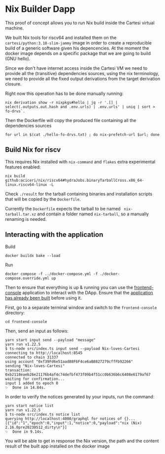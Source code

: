 # Nix Builder Dapp

This proof of concept allows you to run Nix build inside the Cartesi virtual machine.

We built Nix tools for riscv64 and installed them on the `cartesi/python:3.10-slim-jammy` image in order to create a reproducible build of a generic software given his depencencies. At the moment the docker image depends on a specific package that we are going to build (GNU hello).

Since we don't have internet access inside the Cartesi VM we need to provide all the (transitive) dependencies sources, using the nix terminology, we need to provide all the fixed output derivations from the target derivation closure.

Right now this operation has to be done manually running:

```shell
nix derivation show -r nixpkgs#hello | jq -r '.[] | select(.outputs.out.hash and .env.urls) | .env.urls' | uniq | sort > fo-drvs`.
```

Then the Dockerfile will copy the produced file containing all the dependencies sources 

```shell
for url in $(cat ./hello-fo-drvs.txt) ; do nix-prefetch-url $url; done
```

## Build Nix for riscv

This requires Nix installed with `nix-command` and `flakes` extra experimental features enabled:

```shell
nix build github:aciceri/nix/riscv64#hydraJobs.binaryTarballCross.x86_64-linux.riscv64-linux -L
```

Check `./result` for the tarball containing binaries and installation scripts that will be copied by the `Dockerfile`.

Currently the `Dockerfile` expects the tarball to be named ` nix-tarball.tar.xz` and contain a folder named  `nix-tarball`, so a manually renaming is needed.


## Interacting with the application

Build

```shell
docker buildx bake --load
```

Run

```shell
docker compose -f ../docker-compose.yml -f ./docker-compose.override.yml up
```

Then to ensure that everything is up & running you can use the [frontend-console](../frontend-console) application to interact with the DApp.
Ensure that the [application has already been built](../frontend-console/README.md#building) before using it.

First, go to a separate terminal window and switch to the `frontend-console` directory:

```shell
cd frontend-console
```

Then, send an input as follows:

```shell
yarn start input send --payload "message"
yarn run v1.22.5
$ ts-node src/index.ts input send --payload Nix-loves-Cartesi
connecting to http://localhost:8545
connected to chain 31337
using account "0xf39Fd6e51aad88F6F4ce6aB8827279cffFb92266"
sending "Nix-loves-Cartesi"
transaction: 0xb2118eaeb26e21176b4af4c74defbf473f09b4f51cc0b636b6c6408e6179af67
waiting for confirmation...
input 1 added to epoch 0
✨  Done in 14.84s.
```

In order to verify the notices generated by your inputs, run the command:

```shell
yarn start notice list
yarn run v1.22.5
$ ts-node src/index.ts notice list
querying http://localhost:4000/graphql for notices of {}...
[{"id":"1","epoch":0,"input":1,"notice":0,"payload":"nix (Nix) 2.16.0pre20230512_dirty\n"}]
✨  Done in 9.14s.
```

You will be able to get in response the Nix version, the path and the content result of the built app installed on the docker image

